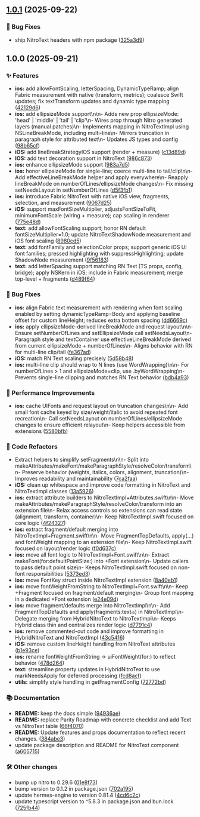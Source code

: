 ## [1.0.1](https://github.com/patrickkabwe/react-native-nitro-text/compare/v1.0.0...v1.0.1) (2025-09-22)

### 🐛 Bug Fixes

* ship NitroText headers with npm package ([325a3d9](https://github.com/patrickkabwe/react-native-nitro-text/commit/325a3d917b25b56809a6bd5741af7849fb224345))

## 1.0.0 (2025-09-21)

### ✨ Features

* **ios:** add allowFontScaling, letterSpacing, DynamicTypeRamp; align Fabric measurement with native (transform, metrics); coalesce Swift updates; fix textTransform updates and dynamic type mapping ([42129d6](https://github.com/patrickkabwe/react-native-nitro-text/commit/42129d66307f9edb55069efa68afae4bde774db3))
* **ios:** add ellipsizeMode support\n\n- Adds new prop ellipsizeMode: 'head' | 'middle' | 'tail' | 'clip'\n- Wires prop through Nitro generated layers (manual patches)\n- Implements mapping in NitroTextImpl using NSLineBreakMode, including multi-line\n- Mirrors truncation in paragraph style for attributed text\n- Updates JS types and config ([98b65cf](https://github.com/patrickkabwe/react-native-nitro-text/commit/98b65cf3a0a61ec90e4afd6b787d8cd66735e0b6))
* **iOS:** add lineBreakStrategyIOS support (render + measure) ([c13d89d](https://github.com/patrickkabwe/react-native-nitro-text/commit/c13d89dbce85626f4cd65bff40a9bef3d6ea7e69))
* **IOS:** add text decoration support in NitroText ([986c873](https://github.com/patrickkabwe/react-native-nitro-text/commit/986c873e40dd21da9f2190c852ada1a111909463))
* **ios:** enhance ellipsizeMode support ([983a7d5](https://github.com/patrickkabwe/react-native-nitro-text/commit/983a7d5b2632f2e57bfdcd70310276e5d54dd9ae))
* **ios:** honor ellipsizeMode for single-line; coerce multi-line to tail/clip\n\n- Add effectiveLineBreakMode helper and apply everywhere\n- Reapply lineBreakMode on numberOfLines/ellipsizeMode changes\n- Fix missing setNeedsLayout in setNumberOfLines ([d5f3fb1](https://github.com/patrickkabwe/react-native-nitro-text/commit/d5f3fb136675ce556862c4aee1bbdbe79939763c))
* **ios:** introduce Fabric NitroText with native iOS view, fragments, selection, and measurement ([9067d25](https://github.com/patrickkabwe/react-native-nitro-text/commit/9067d250a81e4c4b834c687a03490daacb910607))
* **iOS:** support maxFontSizeMultiplier, adjustsFontSizeToFit, minimumFontScale (wiring + measure); cap scaling in renderer ([775e48d](https://github.com/patrickkabwe/react-native-nitro-text/commit/775e48d4938b6279a93d6b329f49edebdabe2c37))
* **text:** add allowFontScaling support; honor RN default fontSizeMultiplier=1.0; update NitroTextShadowNode measurement and iOS font scaling ([8980cd5](https://github.com/patrickkabwe/react-native-nitro-text/commit/8980cd58fc4a53e8a4091a98de4e8362f7aa8013))
* **text:** add fontFamily and selectionColor props; support generic iOS UI font families; pressed highlighting with suppressHighlighting; update ShadowNode measurement ([9f56183](https://github.com/patrickkabwe/react-native-nitro-text/commit/9f56183a0e9943046c3e5567ea4e093a3a69136c))
* **text:** add letterSpacing support matching RN Text (TS props, config, bridge); apply NSKern in iOS; include in Fabric measurement; merge top-level + fragments ([d489f64](https://github.com/patrickkabwe/react-native-nitro-text/commit/d489f64d425964d9e8851c01a9f9f6a13f6246aa))

### 🐛 Bug Fixes

* **ios:** align Fabric text measurement with rendering when font scaling enabled by setting dynamicTypeRamp=Body and applying baseline offset for custom lineHeight; reduces extra bottom spacing ([dd6669c](https://github.com/patrickkabwe/react-native-nitro-text/commit/dd6669c87eb6fdf0d2eccc54129bfd4f0d490957))
* **ios:** apply ellipsizeMode-derived lineBreakMode and request layout\n\n- Ensure setNumberOfLines and setEllipsizeMode call setNeedsLayout\n- Paragraph style and textContainer use effectiveLineBreakMode derived from current ellipsizeMode + numberOfLines\n- Aligns behavior with RN for multi-line clip/tail ([fe367ad](https://github.com/patrickkabwe/react-native-nitro-text/commit/fe367adcad43f556e569a0cddcad4d0271aa53c4))
* **iOS:** match RN Text scaling precisely ([5d58b48](https://github.com/patrickkabwe/react-native-nitro-text/commit/5d58b48097db086f2152ced8216f9e4f3d190831))
* **ios:** multi-line clip should wrap to N lines (use WordWrapping)\n\n- For numberOfLines > 1 and ellipsizeMode=clip, use .byWordWrapping\n- Prevents single-line clipping and matches RN Text behavior ([bdb4a93](https://github.com/patrickkabwe/react-native-nitro-text/commit/bdb4a93c5bacc80014be1816f58fa006eed945b6))

### 💨 Performance Improvements

* **ios:** cache UIFonts and request layout on truncation changes\n\n- Add small font cache keyed by size/weight/italic to avoid repeated font recreation\n- Call setNeedsLayout on numberOfLines/ellipsizeMode changes to ensure efficient relayout\n- Keep helpers accessible from extensions ([5580bfb](https://github.com/patrickkabwe/react-native-nitro-text/commit/5580bfb602f5d5da226abf2e663bd38ab5d1b39e))

### 🔄 Code Refactors

* Extract helpers to simplify setFragments\n\n- Split into makeAttributes/makeFont/makeParagraphStyle/resolveColor/transform\n- Preserve behavior (weights, italics, colors, alignment, truncation)\n- Improves readability and maintainability ([7ca2faa](https://github.com/patrickkabwe/react-native-nitro-text/commit/7ca2faa7e0a59e6557deff4ab97d7cd940f812fa))
* **iOS:** clean up whitespace and improve code formatting in NitroText and NitroTextImpl classes ([13a5926](https://github.com/patrickkabwe/react-native-nitro-text/commit/13a5926ef7d9025adeefa3937c1f4460f7ae7788))
* **ios:** extract attribute builders to NitroTextImpl+Attributes.swift\n\n- Move makeAttributes/makeParagraphStyle/resolveColor/transform into an extension file\n- Relax access controls so extensions can read state (alignment, transform, container)\n- Keep NitroTextImpl.swift focused on core logic ([4f24327](https://github.com/patrickkabwe/react-native-nitro-text/commit/4f24327e61a4beddffe5a5e37fa177473d0d32a3))
* **ios:** extract fragment/default merging into NitroTextImpl+Fragment.swift\n\n- Move FragmentTopDefaults, apply(...) and fontWeight mapping to an extension file\n- Keep NitroTextImpl.swift focused on layout/render logic ([f0d637c](https://github.com/patrickkabwe/react-native-nitro-text/commit/f0d637c3361fdfaeb2e7437a2da0f4fe2b86db86))
* **ios:** move all font logic to NitroTextImpl+Font.swift\n\n- Extract makeFont(for:defaultPointSize:) into +Font extension\n- Update callers to pass default point size\n- Keeps NitroTextImpl.swift focused on non-font responsibilities ([5373ed3](https://github.com/patrickkabwe/react-native-nitro-text/commit/5373ed3a8c5b6d70c5b034409065317cb9a94a61))
* **ios:** move FontKey struct inside NitroTextImpl extension ([8a40eb1](https://github.com/patrickkabwe/react-native-nitro-text/commit/8a40eb1546a04a03fc0b275ce99cf50d92993619))
* **ios:** move fontWeightFromString to NitroTextImpl+Font.swift\n\n- Keep +Fragment focused on fragment/default merging\n- Group font mapping in a dedicated +Font extension ([e24e09d](https://github.com/patrickkabwe/react-native-nitro-text/commit/e24e09d2248e208c88ddde8f3d57f28037bb5465))
* **ios:** move fragment/defaults merge into NitroTextImpl\n\n- Add FragmentTopDefaults and apply(fragments:text:top:) in NitroTextImpl\n- Delegate merging from HybridNitroText to NitroTextImpl\n- Keeps Hybrid class thin and centralizes render logic ([d7791c4](https://github.com/patrickkabwe/react-native-nitro-text/commit/d7791c4206931e9dc56a60db53ad99fc052bc2cf))
* **ios:** remove commented-out code and improve formatting in HybridNitroText and NitroTextImpl ([43c5416](https://github.com/patrickkabwe/react-native-nitro-text/commit/43c54165559ac282c3c378c23e502771b2816160))
* **iOS:** remove custom lineHeight handling from NitroText attributes ([b1e93ce](https://github.com/patrickkabwe/react-native-nitro-text/commit/b1e93ce8107a358d7ee40294ef9b140fdd03ecd7))
* **ios:** rename fontWeightFromString -> uiFontWeight(for:) to reflect behavior ([478d264](https://github.com/patrickkabwe/react-native-nitro-text/commit/478d264f291baf9b500e2ab5043ee7119b4432aa))
* **text:** streamline property updates in HybridNitroText to use markNeedsApply for deferred processing ([fcd8acf](https://github.com/patrickkabwe/react-native-nitro-text/commit/fcd8acf3887e26918a438464fd4cccfe9d58210a))
* **utils:** simplify style handling in getFragmentConfig ([72772bd](https://github.com/patrickkabwe/react-native-nitro-text/commit/72772bd73c7b0420aab8869b21c493c1e045db71))

### 📚 Documentation

* **README:** keep the docs simple ([94936ae](https://github.com/patrickkabwe/react-native-nitro-text/commit/94936ae334ff654d53073805b9d18363a0af7e66))
* **README:** replace Parity Roadmap with concrete checklist and add Text vs NitroText table ([66f4070](https://github.com/patrickkabwe/react-native-nitro-text/commit/66f4070dd75eb76e6be4a5d72c5f19fb22c0ad57))
* **README:** Update features and props documentation to reflect recent changes. ([384abe3](https://github.com/patrickkabwe/react-native-nitro-text/commit/384abe34d12b4e393056c5ac7d29d3dbb2289025))
* update package description and README for NitroText component ([a605715](https://github.com/patrickkabwe/react-native-nitro-text/commit/a605715b3d8df809ae20ff3ab4768c18e843ca3d))

### 🛠️ Other changes

* bump up nitro to 0.29.6 ([01e8f73](https://github.com/patrickkabwe/react-native-nitro-text/commit/01e8f73a9b5dbcd913da1a2bd95622cb80ac7ae0))
* bump version to 0.1.2 in package.json ([702a195](https://github.com/patrickkabwe/react-native-nitro-text/commit/702a1956bb814aa1b8c6b68cf77262e6429fff0e))
* update hermes-engine to version 0.81.4 ([4cd6c2c](https://github.com/patrickkabwe/react-native-nitro-text/commit/4cd6c2c14ba4e775babe859ebdc840be67e1c1c4))
* update typescript version to ^5.8.3 in package.json and bun.lock ([725fb44](https://github.com/patrickkabwe/react-native-nitro-text/commit/725fb44e369863c7906ec5a01a3fec84ee8903e6))
